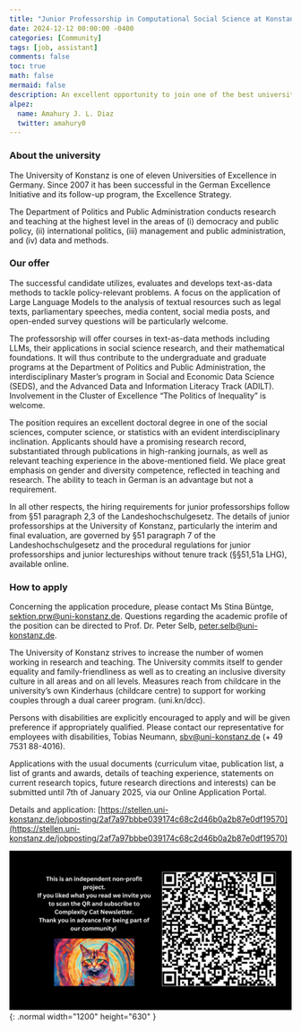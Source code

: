 ```yaml
---
title: "Junior Professorship in Computational Social Science at Konstanz University"
date: 2024-12-12 00:00:00 -0400
categories: [Community]
tags: [job, assistant]
comments: false
toc: true
math: false
mermaid: false
description: An excellent opportunity to join one of the best universities in Germany, specializing in collective behavior applied to computational social science.
alpez:
  name: Amahury J. L. Diaz
  twitter: amahury0
---
```

### About the university
The University of Konstanz is one of eleven Universities of Excellence in Germany. Since 2007 it has been successful in the German Excellence Initiative and its follow-up program, the Excellence Strategy.

The Department of Politics and Public Administration conducts research and teaching at the highest level in the areas of (i) democracy and public policy, (ii) international politics, (iii) management and public administration, and (iv) data and methods.

### Our offer
The successful candidate utilizes, evaluates and develops text-as-data methods to tackle policy-relevant problems. A focus on the application of Large Language Models to the analysis of textual resources such as legal texts, parliamentary speeches, media content, social media posts, and open-ended survey questions will be particularly welcome.

The professorship will offer courses in text-as-data methods including LLMs, their applications in social science research, and their mathematical foundations.  It will thus contribute to the undergraduate and graduate programs at the Department of Politics and Public Administration, the interdisciplinary Master’s program in Social and Economic Data Science (SEDS), and the Advanced Data and Information Literacy Track (ADILT). Involvement in the Cluster of Excellence “The Politics of Inequality” is welcome.

The position requires an excellent doctoral degree in one of the social sciences, computer science, or statistics with an evident interdisciplinary inclination. Applicants should have a promising research record, substantiated through publications in high-ranking journals, as well as relevant teaching experience in the above-mentioned field.  We place great emphasis on gender and diversity competence, reflected in teaching and research. The ability to teach in German is an advantage but not a requirement.

In all other respects, the hiring requirements for junior professorships follow from §51 paragraph 2,3 of the Landeshochschulgesetz. The details of junior professorships at the University of Konstanz, particularly the interim and final evaluation, are governed by §51 paragraph 7 of the Landeshochschulgesetz and the procedural regulations for junior professorships and junior lectureships without tenure track (§§51,51a LHG), available online.

### How to apply
Concerning the application procedure, please contact Ms Stina Büntge, sektion.prw@uni-konstanz.de. Questions regarding the academic profile of the position can be directed to Prof. Dr. Peter Selb, peter.selb@uni-konstanz.de.

The University of Konstanz strives to increase the number of women working in research and teaching. The University commits itself to gender equality and family-friendliness as well as to creating an inclusive diversity culture in all areas and on all levels. Measures reach from childcare in the university’s own Kinderhaus (childcare centre) to support for working couples through a dual career program. (uni.kn/dcc).

Persons with disabilities are explicitly encouraged to apply and will be given preference if appropriately qualified. Please contact our representative for employees with disabilities, Tobias Neumann, sbv@uni-konstanz.de (+ 49 7531 88-4016).

Applications with the usual documents (curriculum vitae, publication list, a list of grants and awards, details of teaching experience, statements on current research topics, future research directions and interests) can be submitted until 7th of January 2025, via our Online Application Portal.

Details and application: [https://stellen.uni-konstanz.de/jobposting/2af7a97bbbe039174c68c2d46b0a2b87e0df19570](https://stellen.uni-konstanz.de/jobposting/2af7a97bbbe039174c68c2d46b0a2b87e0df19570)

![Desktop View](/assets/img/fix/complexity-cat-newsletter.png){: .normal width="1200" height="630" }
